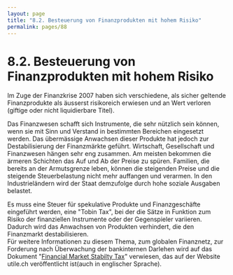 ```yaml
---
layout: page
title: "8.2. Besteuerung von Finanzprodukten mit hohem Risiko"
permalink: pages/88
---
```


# 8.2\. Besteuerung von Finanzprodukten mit hohem Risiko

Im Zuge der Finanzkrise 2007 haben sich verschiedene, als sicher geltende Finanzprodukte als äusserst risikoreich erwiesen und an Wert verloren (giftige oder nicht liquidierbare Titel).

Das Finanzwesen schafft sich Instrumente, die sehr nützlich sein können, wenn sie mit Sinn und Verstand in bestimmten Bereichen eingesetzt werden. Das übermässige Anwachsen dieser Produkte hat jedoch zur Destabilisierung der Finanzmärkte geführt. Wirtschaft, Gesellschaft und Finanzwesen hängen sehr eng zusammen. Am meisten bekommen die ärmeren Schichten das Auf und Ab der Preise zu spüren. Familien, die bereits an der Armutsgrenze leben, können die steigenden Preise und die steigende Steuerbelastung nicht mehr auffangen und verarmen. In den Industrieländern wird der Staat demzufolge durch hohe soziale Ausgaben belastet.

Es muss eine Steuer für spekulative Produkte und Finanzgeschäfte eingeführt werden, eine "Tobin Tax", bei der die Sätze in Funktion zum Risiko der finanziellen Instrumente oder der Gegenspieler variieren. Dadurch wird das Anwachsen von Produkten verhindert, die den Finanzmarkt destabilisieren.  
 Für weitere Informationen zu diesem Thema, zum globalen Finanznetz, zur Forderung nach Überwachung der bankinternen Darlehen wird auf das Dokument "[Financial Market Stabilty Tax](http://www.utile.ch/node/44)" verwiesen, das auf der Website utile.ch veröffentlicht ist(auch in englischer Sprache).

